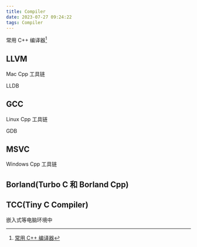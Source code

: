 ```yaml
---
title: Compiler
date: 2023-07-27 09:24:22
tags: Compiler
---
```


常用 C++ 编译器[^常用C++编译器]

## LLVM

Mac Cpp 工具链

LLDB

## GCC

Linux Cpp 工具链

GDB

## MSVC

Windows Cpp 工具链

## Borland(Turbo C 和 Borland Cpp)

## TCC(Tiny C Compiler)

嵌入式等电脑环境中

[^常用C++编译器]: [常用 C++ 编译器](https://www.w3cschool.cn/cpp/cpp-zxm72ps8.html)
